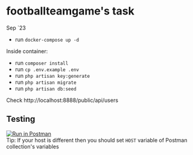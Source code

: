 # footballteamgame's task

Sep `23

- run `docker-compose up -d`

Inside container:
- run `composer install`
- run `cp .env.example .env`
- run `php artisan key:generate`
- run `php artisan migrate`
- run `php artisan db:seed`

Check http://localhost:8888/public/api/users

## Testing
[![Run in Postman](https://run.pstmn.io/button.svg)](https://elements.getpostman.com/redirect?entityId=6755146-f70e09c5-2a26-4ad8-8043-1f75fdb64a29&entityType=collection)  
Tip: If your host is different then you should set `HOST` variable of Postman collection's variables
